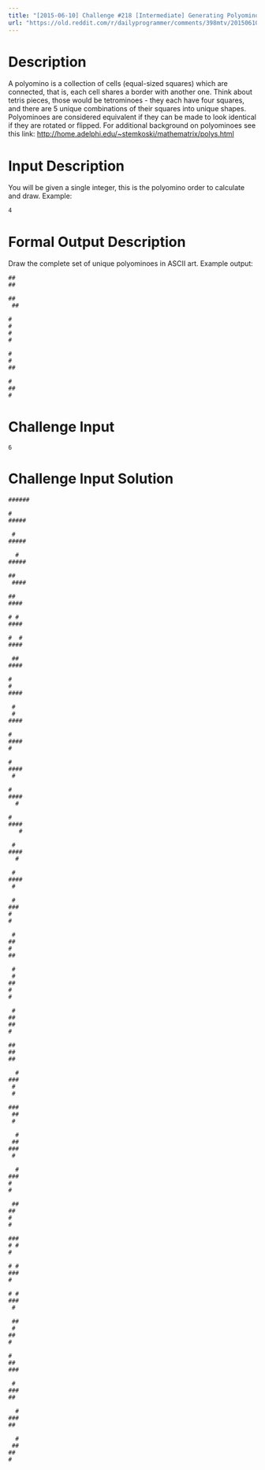 ```yaml
---
title: "[2015-06-10] Challenge #218 [Intermediate] Generating Polyominoes"
url: "https://old.reddit.com/r/dailyprogrammer/comments/398mtv/20150610_challenge_218_intermediate_generating/"
---
```


# Description

A polyomino is a collection of cells (equal-sized squares) which are connected, that is, each cell shares a border with another one. Think about tetris pieces, those would be tetrominoes - they each have four squares, and there are 5 unique combinations of their squares into unique shapes. Polyominoes are considered equivalent if they can be made to look identical if they are rotated or flipped. For additional background on polyominoes see this link: http://home.adelphi.edu/~stemkoski/mathematrix/polys.html

# Input Description

You will be given a single integer, this is the polyomino order to calculate and draw. Example:

    4

# Formal Output Description

Draw the complete set of unique polyominoes in ASCII art. Example output:

    ##
    ##

    ##
     ##
 
    #
    #
    #
    #

    #
    #
    ##

    #
    ##
    #


# Challenge Input

    6

# Challenge Input Solution

    ######

    #
    #####

     #
    #####

      #
    #####

    ##
     ####

    ##
    ####

    # #
    ####

    #  #
    ####

     ##
    ####

    #
    #
    ####

     #
     #
    ####

    #
    ####
    #

    #
    ####
     #

    #
    ####
      #

    #
    ####
       #

     #
    ####
      #

     #
    ####
     #

     #
    ###
    #
    #

     #
    ##
    #
    ##

     #
     #
    ##
    #
    #

     #
    ##
    ##
    #

    ##
    ##
    ##

      #
    ###
     #
     #

    ###
     ##
     #

      #
     ##
    ###
     #

      #
    ###
    #
    #

     ##
    ##
    #
    #

    ###
    # #
    #

    # #
    ###
    #

    # #
    ###
     #

     ##
     #
    ##
    #

    #
    ##
    ###

     #
    ###
    ##

      #
    ###
    ##

      #
     ##
    ##
    #
